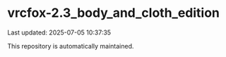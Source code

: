 # vrcfox-2.3_body_and_cloth_edition

Last updated: 2025-07-05 10:37:35

This repository is automatically maintained.
